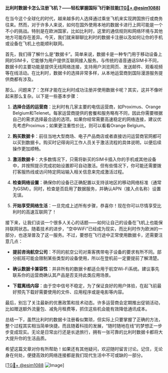 **比利时数据卡怎么注册飞机？——轻松掌握国际飞行新技能[[TG💪+ @esim1088](https://t.me/s/esim1088)]**

在当今这个全球化的时代，越来越多的人选择通过乘坐飞机来实现跨国旅行或商务往来。然而，对于许多人来说，如何在国外使用本地的数据卡进行上网可能是一个不小的挑战。特别是在欧洲国家，比如比利时，这里的通信规则和网络环境与其他地方可能存在差异。今天，我们就来聊聊比利时的数据卡注册以及如何让你的手机或设备在飞机上也能顺利联网。

首先，我们得了解什么是“数据卡”。简单来说，数据卡是一种专门用于移动设备上网的SIM卡，它能够为用户提供互联网接入服务。与传统的语音通话SIM卡不同，数据卡的主要功能是提供无线网络连接，支持用户浏览网页、发送邮件、观看视频等在线活动。在比利时，数据卡的选择非常多样，从本地运营商到国际漫游服务提供商都有涉及。

那么，问题来了：怎样才能在比利时成功注册并使用数据卡呢？其实，这并不像听起来那么复杂。以下是一些基本步骤：

1. **选择合适的运营商**：比利时有几家主要的电信运营商，如Proximus、Orange Belgium和Telenet。每家运营商提供的套餐和服务略有不同，因此你需要根据自己的需求选择最合适的选项。如果你经常需要高速稳定的网络连接，建议优先考虑Proximus；如果更注重性价比，则可以看看Orange Belgium。

2. **购买数据卡**：前往当地大型商场、电子产品商店或者直接访问运营商官网都可以买到数据卡。购买时记得询问工作人员关于激活流程的具体说明，以便后续操作更加顺畅。

3. **激活数据卡**：大多数情况下，只需将新买的SIM卡插入你的手机或其他设备中，并按照提示完成初始设置即可自动激活。但有些情况下，你可能还需要拨打客服热线或访问特定网站输入相关信息来完成激活过程。

4. **检查网络设置**：确保你的设备已正确配置以支持该地区的移动网络标准（通常为GSM）。同时，检查是否启用了数据服务，并确认APN（接入点名称）设置无误。

5. **开始享受网络生活**：一旦完成上述所有步骤，恭喜你！现在你可以尽情享受比利时的高速互联网了！

接下来，让我们谈谈一个很多人关心的话题——如何让自己的设备在飞机上也能保持联网状态。随着技术的进步，“空中WiFi”已经成为现实，而比利时作为欧洲的一部分，也逐渐普及了这一服务。不过，要想在飞行途中正常使用数据卡，还需要注意几点：

- **提前咨询航空公司**：不同的航空公司对乘客携带电子设备的要求有所不同。部分航班可能会限制某些类型的设备使用，所以在登机前一定要提前了解清楚。
  
- **确认数据卡兼容性**：并非所有的数据卡都适合用于航空Wi-Fi系统。建议事先联系你的运营商确认其产品是否支持此类应用场景。

- **下载离线内容**：由于空中信号不稳定，为了保证良好的用户体验，在起飞前最好预先下载好需要使用的文件、应用程序或是电影等内容。

最后，别忘了关注最新的优惠政策和技术动态。许多运营商会定期推出促销活动，比如赠送额外流量包、减免月租费等，抓住这些机会能有效降低通讯成本。

总结一下，虽然比利时的数据卡注册看似繁琐，但实际上只要掌握了正确的方法，整个过程其实相当简单快捷。而且随着科技的发展，“随时随地在线”的梦想正一步步变成现实。无论是日常出行还是长途旅行，拥有一张可靠的比利时数据卡都将大大提升你的生活品质。

希望这篇文章对你有所帮助！如果还有其他疑问，欢迎随时留言讨论。记住，无论身在何处，便捷高效的网络连接都是我们现代生活中不可或缺的一部分。

[[TG💪+ @esim1088](https://t.me/s/esim1088) ![Image](https://i.postimg.cc/4NQfJmqS/Snipaste-2025-05-13-00-14-12.png)]